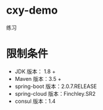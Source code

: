 # cxy-demo
练习

# 限制条件
* JDK 版本： 1.8 +
* Maven 版本：3.5 +
* spring-boot 版本：2.0.7.RELEASE
* spring-cloud 版本：Finchley.SR2
* consul 版本：1.4

